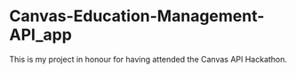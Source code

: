# Canvas-Education-Management-API_app
This is my project in honour for having attended the Canvas API Hackathon.
